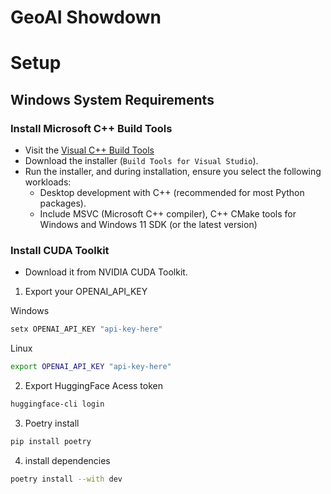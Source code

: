 # GeoAI Showdown

# Setup

## Windows System Requirements

### Install Microsoft C++ Build Tools  
- Visit the [Visual C++ Build Tools](https://visualstudio.microsoft.com/visual-cpp-build-tools/) 
- Download the installer (`Build Tools for Visual Studio`).
- Run the installer, and during installation, ensure you select the following workloads:
    - Desktop development with C++ (recommended for most Python packages).
    - Include MSVC (Microsoft C++ compiler), C++ CMake tools for Windows and Windows 11 SDK (or the latest version)

### Install CUDA Toolkit
- Download it from NVIDIA CUDA Toolkit.

1.  Export your OPENAI_API_KEY  

Windows

```bash
setx OPENAI_API_KEY "api-key-here"
```
Linux
```bash
export OPENAI_API_KEY "api-key-here"
```
2. Export HuggingFace Acess token
```bash
huggingface-cli login
```

3. Poetry install  
```bash
pip install poetry
```  

4. install dependencies
``` bash
poetry install --with dev
```


